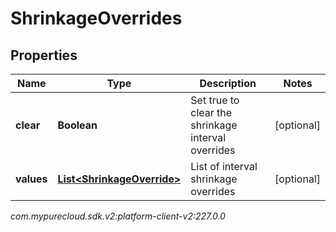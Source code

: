 # ShrinkageOverrides


## Properties

| Name | Type | Description | Notes |
| ------------ | ------------- | ------------- | ------------- |
| **clear** | **Boolean** | Set true to clear the shrinkage interval overrides |  [optional] |
| **values** | [**List&lt;ShrinkageOverride&gt;**](ShrinkageOverride) | List of interval shrinkage overrides |  [optional] |




_com.mypurecloud.sdk.v2:platform-client-v2:227.0.0_
